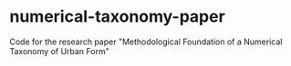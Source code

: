 # numerical-taxonomy-paper
Code for the research paper "Methodological Foundation of a Numerical Taxonomy of Urban Form"
